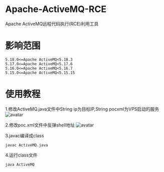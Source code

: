 # Apache-ActiveMQ-RCE
Apache ActiveMQ远程代码执行(RCE)利用工具

# 影响范围
```
5.18.0<=Apache ActiveMQ<5.18.3
5.17.0<=Apache ActiveMQ<5.17.6
5.16.0<=Apache ActiveMQ<5.16.7
5.15.0<=Apache ActiveMQ<5.15.15
```

# 使用教程
1.修改ActiveMQ.java文件中String ip为目标IP,String pocxml为VPS启动的服务
![avatar](images/1.png)

2.修改poc.xml文件中反弹shell地址
![avatar](images/2.png)

3.javac编译成class
```
javac ActiveMQ.java
```

4.运行class文件
```
java ActiveMQ
```
